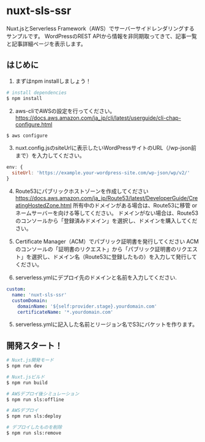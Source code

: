 # nuxt-sls-ssr

Nuxt.jsとServerless Framework（AWS）でサーバーサイドレンダリングするサンプルです。
WordPressのREST APIから情報を非同期取ってきて、記事一覧と記事詳細ページを表示します。

## はじめに

1. まずはnpm installしましょう！

``` bash
# install dependencies
$ npm install
```

2. aws-cliでAWSの設定を行ってください。
https://docs.aws.amazon.com/ja_jp/cli/latest/userguide/cli-chap-configure.html

``` bash
$ aws configure
```

3. nuxt.config.jsのsiteUrlに表示したいWordPressサイトのURL（/wp-json前まで）を入力してください。

``` nuxt.config.js
env: {
  siteUrl: 'https://example.your-wordpress-site.com/wp-json/wp/v2/'
}
```

4. Route53にパブリックホストゾーンを作成してください
https://docs.aws.amazon.com/ja_jp/Route53/latest/DeveloperGuide/CreatingHostedZone.html
所有中のドメインがある場合は、Route53に移管 or ネームサーバーを向ける等してください。
ドメインがない場合は、Route53のコンソールから「登録済みドメイン」を選択し、ドメインを購入してください。

5. Certificate Manager（ACM）でパブリック証明書を発行してください
ACMのコンソールの「証明書のリクエスト」から「パブリック証明書のリクエスト」を選択し、ドメイン名（Route53に登録したもの）を入力して発行してください。


4. serverless.ymlにデプロイ先のドメインと名前を入力してください.

``` serverless.yml
custom:
  name: 'nuxt-sls-ssr'
  customDomain:
    domainName: '${self:provider.stage}.yourdomain.com'
    certificateName: '*.yourdomain.com'
```

5. serverless.ymlに記入した名前とリージョン名でS3にバケットを作ります。


## 開発スタート！

``` bash
# Nuxt.js開発モード
$ npm run dev

# Nuxt.jsビルド
$ npm run build

# AWSデプロイ後シミュレーション
$ npm run sls:offline

# AWSデプロイ
$ npm run sls:deploy

# デプロイしたものを削除
$ npm run sls:remove

```
